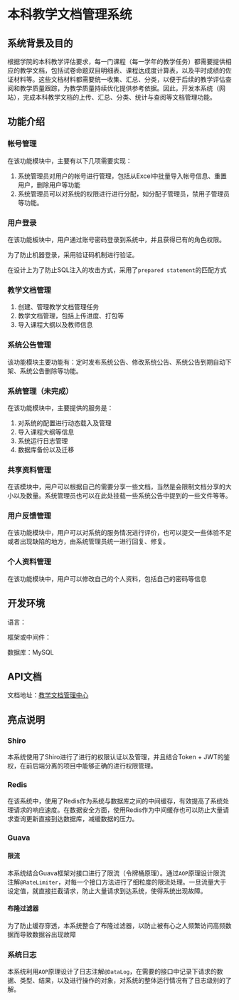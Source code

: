 # 本科教学文档管理系统



## 系统背景及目的

根据学院的本科教学评估要求，每一门课程（每一学年的教学任务）都需要提供相应的教学文档，包括试卷命题双目明细表、课程达成度计算表，以及平时成绩的佐证材料等。这些文档材料都需要统一收集、汇总、分类，以便于后续的教学评估查阅和教学质量跟踪，为教学质量持续优化提供参考依据。因此，开发本系统（网站），完成本科教学文档的上传、汇总、分类、统计与查阅等文档管理功能。

## 功能介绍

### 帐号管理

在该功能模块中，主要有以下几项需要实现：

1. 系统管理员对用户的帐号进行管理，包括从Excel中批量导入帐号信息、重置用户，删除用户等功能
2. 系统管理员可以对系统的权限进行进行分配，如分配子管理员，禁用子管理员等功能。

### 用户登录

在该功能板块中，用户通过账号密码登录到系统中，并且获得已有的角色权限。

为了防止机器登录，采用验证码机制进行验证。

在设计上为了防止SQL注入的攻击方式，采用了`prepared statement`的匹配方式

### 教学文档管理

1. 创建、管理教学文档管理任务
2. 教学文档管理，包括上传进度、打包等
3. 导入课程大纲以及教师信息

### 系统公告管理

该功能模块主要功能有：定时发布系统公告、修改系统公告、系统公告到期自动下架、系统公告删除等功能。

### 系统管理（未完成）

在该功能模块中，主要提供的服务是：

1. 对系统的配置进行动态载入及管理
2. 导入课程大纲等信息
3. 系统运行日志管理
4. 数据库备份以及迁移

### 共享资料管理

在该模块中，用户可以根据自己的需要分享一些文档，当然是会限制文档分享的大小以及数量。系统管理员也可以在此处挂载一些系统公告中提到的一些文件等等。

### 用户反馈管理

在该功能模块中，用户可以对系统的服务情况进行评价，也可以提交一些体验不足或者出现缺陷的地方，由系统管理员统一进行回复、修复。

### 个人资料管理

在该功能模块中，用户可以修改自己的个人资料，包括自己的密码等信息

## 开发环境

语言：

框架或中间件：

数据库：MySQL

## API文档

文档地址：[教学文档管理中心](https://console-docs.apipost.cn/preview/87327b6fd6408173/14b79967c33ea967)

## 亮点说明

### Shiro

本系统使用了Shiro进行了进行的权限认证以及管理，并且结合Token + JWT的鉴权，在前后端分离的项目中能够正确的进行权限管理。

### Redis

在该系统中，使用了Redis作为系统与数据库之间的中间缓存，有效提高了系统处理请求的响应速度。在数据安全方面，使用Redis作为中间缓存也可以防止大量请求查询更新直接到达数据库，减缓数据的压力。

### Guava

#### 限流

本系统结合Guava框架对接口进行了限流（令牌桶原理）。通过`AOP`原理设计限流注解`@RateLimiter`，对每一个接口方法进行了细粒度的限流处理。一旦流量大于设定值，就直接拦截请求，防止大量请求到达系统，使得系统出现故障。

#### 布隆过滤器

为了防止缓存穿透，本系统整合了布隆过滤器，以防止被有心之人频繁访问高频数据而导致数据谷出现故障


### 系统日志

本系统利用`AOP`原理设计了日志注解`@DataLog`，在需要的接口中记录下请求的数据、类型、结果，以及进行操作的对象，对系统的整体运行情况有了日志级别的了解。
